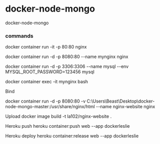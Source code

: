 # docker-node-mongo

docker-node-mongo

### commands

docker container run -it -p 80:80 nginx

docker container run -d -p 8080:80 --name mynginx nginx

docker container run -d -p 3306:3306 --name mysql --env MYSQL_ROOT_PASSWORD=123456 mysql

docker container exec -it mynginx bash

Bind

docker container run -d -p 8080:80 -v C:\Users\Beast\Desktop\docker-node-mongo-master:/usr/share/nginx/html --name nginx-website nginx

Upload
docker image build -t la102/nginx-website .

Heroku push
heroku container:push web --app dockerleslie

Heroku deploy
heroku container:release web --app dockerleslie
